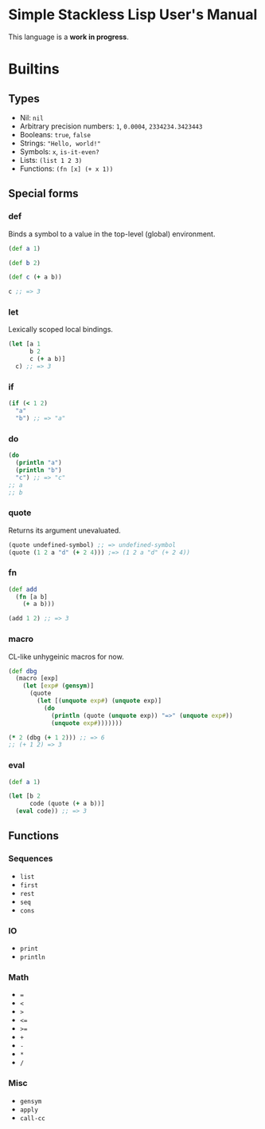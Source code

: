 # Simple Stackless Lisp User's Manual

This language is a **work in progress**.

# Builtins

## Types

- Nil: `nil`
- Arbitrary precision numbers: `1`, `0.0004`, `2334234.3423443`
- Booleans: `true`, `false`
- Strings: `"Hello, world!"`
- Symbols: `x`, `is-it-even?`
- Lists: `(list 1 2 3)`
- Functions: `(fn [x] (+ x 1))`

## Special forms

### def

Binds a symbol to a value in the top-level (global) environment.

```clojure
(def a 1)

(def b 2)

(def c (+ a b))

c ;; => 3
```

### let

Lexically scoped local bindings.

```clojure
(let [a 1
      b 2
      c (+ a b)]
  c) ;; => 3
```

### if

```clojure
(if (< 1 2)
  "a"
  "b") ;; => "a"
```

### do

```clojure
(do
  (println "a")
  (println "b")
  "c") ;; => "c" 
;; a
;; b
```

### quote

Returns its argument unevaluated.

```clojure
(quote undefined-symbol) ;; => undefined-symbol
(quote (1 2 a "d" (+ 2 4))) ;=> (1 2 a "d" (+ 2 4))
```

### fn

```clojure
(def add
  (fn [a b]
    (+ a b)))

(add 1 2) ;; => 3
```

### macro

CL-like unhygeinic macros for now.

```clojure
(def dbg
  (macro [exp]
    (let [exp# (gensym)]
      (quote
        (let [(unquote exp#) (unquote exp)]
          (do
            (println (quote (unquote exp)) "=>" (unquote exp#))
            (unquote exp#)))))))

(* 2 (dbg (+ 1 2))) ;; => 6
;; (+ 1 2) => 3
```

### eval

```clojure
(def a 1)

(let [b 2
      code (quote (+ a b))]
  (eval code)) ;; => 3
```

## Functions

### Sequences
- `list`
- `first`
- `rest`
- `seq`
- `cons`

### IO
- `print`
- `println`

### Math
- `=`
- `<`
- `>`
- `<=`
- `>=`
- `+`
- `-`
- `*`
- `/`

### Misc
- `gensym`
- `apply`
- `call-cc`
